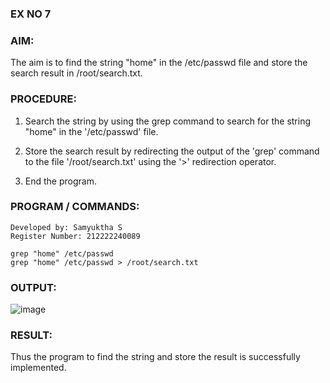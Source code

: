 ### EX NO 7

### AIM:

The aim is to find the string "home" in the /etc/passwd file and store the search result in /root/search.txt.

### PROCEDURE:

 1. Search the string by using the grep command to search for the string "home" in the '/etc/passwd' file.

 2. Store the search result by redirecting the output of the 'grep' command to the file '/root/search.txt' using the
 '>' redirection operator.

 3. End the program.

### PROGRAM / COMMANDS:
```
Developed by: Samyuktha S
Register Number: 212222240089
```
```
grep "home" /etc/passwd
grep "home" /etc/passwd > /root/search.txt
```

### OUTPUT:
![image](https://github.com/SamyukthaSreenivasan/Finding-the-String/assets/119475703/ff9285fe-30d4-43a7-b6f8-adfad88a9be2)





































### RESULT:

Thus the program to find the string and store the result is successfully implemented.
